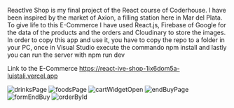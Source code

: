 ReactIve Shop is my final project of the React course of Coderhouse.
I have been inspired by the market of Axion, a filling station here in Mar del Plata.
To give life to this E-Commerce I have used React.js, Firebase of Google for the data of the products and the orders and Cloudinary to store the images.
In order to copy this app and use it, you have to copy the repo to a folder in your PC, once in Visual Studio execute the commando npm install and lastly you can run the server with npm run dev

Link to the E-Commerce
https://react-ive-shop-1ix6dom5a-luistali.vercel.app


![drinksPage](https://github.com/LuisTali/ReactIveShop/assets/101566196/1121af40-53a2-4ca0-b340-7e2948554a9a)
![foodsPage](https://github.com/LuisTali/ReactIveShop/assets/101566196/0f2aed7e-eba8-4319-9b8d-c77c3ee8376d)
![cartWidgetOpen](https://github.com/LuisTali/ReactIveShop/assets/101566196/d6fbd23a-1b14-4522-ac93-c7c9b6a3c61c)
![endBuyPage](https://github.com/LuisTali/ReactIveShop/assets/101566196/a4d27e35-a955-4355-a3af-a226983820fd)
![formEndBuy](https://github.com/LuisTali/ReactIveShop/assets/101566196/485774c6-bf7e-4aa1-b99e-0934a808ffde)
![orderById](https://github.com/LuisTali/ReactIveShop/assets/101566196/e6d33323-badd-4b95-9f04-daffe256e2f2)
